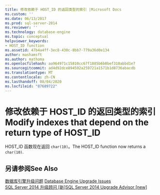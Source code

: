 ```yaml
---
title: 修改依赖于 HOST_ID 的返回类型的索引 |Microsoft Docs
ms.custom: ''
ms.date: 06/13/2017
ms.prod: sql-server-2014
ms.reviewer: ''
ms.technology: database-engine
ms.topic: conceptual
helpviewer_keywords:
- HOST_ID function
ms.assetid: 47b4a4ff-3ec8-430c-8bb7-779a36d0e134
author: mashamsft
ms.author: mathoma
ms.openlocfilehash: aa964971c15810cc67f1885b6b0bef310abbd1e7
ms.sourcegitcommit: ad4d92dce894592a259721a1571b1d8736abacdb
ms.translationtype: MT
ms.contentlocale: zh-CN
ms.lasthandoff: 08/04/2020
ms.locfileid: "87689722"
---
```

# <a name="modify-indexes-that-depend-on-the-return-type-of-host_id"></a><span data-ttu-id="04e50-102">修改依赖于 HOST_ID 的返回类型的索引</span><span class="sxs-lookup"><span data-stu-id="04e50-102">Modify indexes that depend on the return type of HOST_ID</span></span>
  <span data-ttu-id="04e50-103">HOST_ID 函数现在返回 `char(10)`。</span><span class="sxs-lookup"><span data-stu-id="04e50-103">The HOST_ID function now returns a `char(10)`.</span></span>  
  
## <a name="see-also"></a><span data-ttu-id="04e50-104">另请参阅</span><span class="sxs-lookup"><span data-stu-id="04e50-104">See Also</span></span>  
 <span data-ttu-id="04e50-105">[数据库引擎升级问题](../../../2014/sql-server/install/database-engine-upgrade-issues.md) </span><span class="sxs-lookup"><span data-stu-id="04e50-105">[Database Engine Upgrade Issues](../../../2014/sql-server/install/database-engine-upgrade-issues.md) </span></span>  
 [<span data-ttu-id="04e50-106">SQL Server 2014 升级顾问 &#91;新&#93;</span><span class="sxs-lookup"><span data-stu-id="04e50-106">SQL Server 2014 Upgrade Advisor &#91;new&#93;</span></span>](sql-server-2014-upgrade-advisor.md)  
  
  
